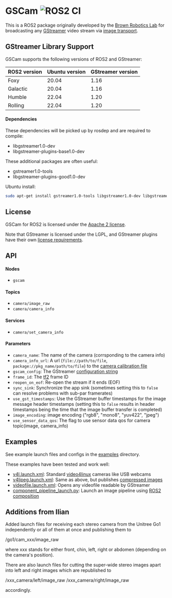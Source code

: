 # GSCam ![ROS2 CI](https://github.com/ros-drivers/gscam/actions/workflows/build_test.yml/badge.svg?branch=ros2)

This is a ROS2 package originally developed by the [Brown Robotics
Lab](http://robotics.cs.brown.edu/) for broadcasting any
[GStreamer](http://gstreamer.freedesktop.org) video stream via
[image transport](https://index.ros.org/p/image_transport/).

## GStreamer Library Support

GSCam supports the following versions of ROS2 and GStreamer:

| ROS2 version | Ubuntu version | GStreamer version |
|---|---|---|
| Foxy | 20.04 | 1.16 |
| Galactic | 20.04 | 1.16 |
| Humble | 22.04 | 1.20 |
| Rolling | 22.04 | 1.20 |

#### Dependencies

These dependencies will be picked up by rosdep and are required to compile:
* libgstreamer1.0-dev 
* libgstreamer-plugins-base1.0-dev 

These additional packages are often useful:
* gstreamer1.0-tools
* libgstreamer-plugins-good1.0-dev

Ubuntu install:

```sh
sudo apt-get install gstreamer1.0-tools libgstreamer1.0-dev libgstreamer-plugins-base1.0-dev libgstreamer-plugins-good1.0-dev
```

## License

GSCam for ROS2 is licensed under the [Apache 2 license](LICENSE).

Note that GStreamer is licensed under the LGPL, and GStreamer plugins have their own 
[license requirements](https://gstreamer.freedesktop.org/documentation/plugin-development/appendix/licensing-advisory.html?gi-language=c).

## API

#### Nodes
* `gscam`

#### Topics
* `camera/image_raw`
* `camera/camera_info`

#### Services
* `camera/set_camera_info`

#### Parameters
* `camera_name`: The name of the camera (corrsponding to the camera info)
* `camera_info_url`: A url (`file://path/to/file`, `package://pkg_name/path/to/file`) to the 
  [camera calibration file](http://www.ros.org/wiki/camera_calibration_parsers#File_formats)
* `gscam_config`: The GStreamer [configuration string](https://gstreamer.freedesktop.org/documentation/tools/gst-launch.html?gi-language=c#pipeline-examples)
* `frame_id`: The [tf2](https://index.ros.org/p/tf2/) frame ID
* `reopen_on_eof`: Re-open the stream if it ends (EOF)
* `sync_sink`: Synchronize the app sink (sometimes setting this to `false` can resolve problems with sub-par framerates)
* `use_gst_timestamps`: Use the GStreamer buffer timestamps for the image message header timestamps (setting this to `false` results in header timestamps being the time that the image buffer transfer is completed)
* `image_encoding`: image encoding ("rgb8", "mono8", "yuv422", "jpeg")
* `use_sensor_data_qos`: The flag to use sensor data qos for camera topic(image, camera_info)

## Examples

See example launch files and configs in the [examples](examples) directory.

These examples have been tested and work well:
* [v4l.launch.xml](examples/v4l.launch.xml): Standard
  [video4linux](http://en.wikipedia.org/wiki/Video4Linux) cameras like USB webcams
* [v4ljpeg.launch.xml](examples/v4ljpeg.launch.xml): Same as above, but publishes 
  [compressed images](https://docs.ros2.org/foxy/api/sensor_msgs/msg/CompressedImage.html)
* [videofile.launch.xml](examples/videofile.launch.xml): Opens any videofile readable by GStreamer
* [component_pipeline_launch.py](examples/component_pipeline_launch.py): Launch an image pipeline using [ROS2 composition](https://docs.ros.org/en/foxy/Tutorials/Composition.html)






## Additions from Ilian

Added launch files for receiving each stereo camera from the Unitree Go1 independently or all of them at once and publishing them to

/go1/cam_xxx/image_raw

where xxx stands for either front, chin, left, right or abdomen (depending on the camera's position).

There are also launch files for cutting the super-wide stereo images apart into left and right images which are republished to

/xxx_camera/left/image_raw
/xxx_camera/right/image_raw

accordingly.

